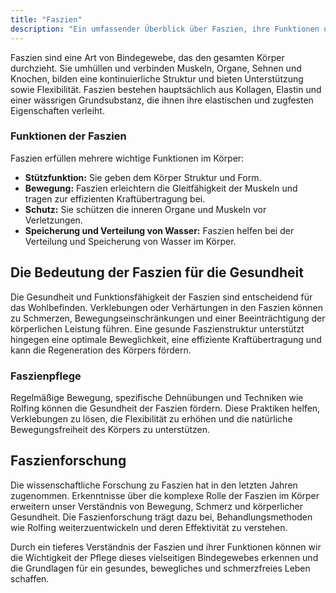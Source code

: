 ```yaml
---
title: "Faszien"
description: "Ein umfassender Überblick über Faszien, ihre Funktionen und Bedeutung für den Körper."
---
```


Faszien sind eine Art von Bindegewebe, das den gesamten Körper durchzieht. Sie umhüllen und verbinden Muskeln, Organe, Sehnen und Knochen, bilden eine kontinuierliche Struktur und bieten Unterstützung sowie Flexibilität. Faszien bestehen hauptsächlich aus Kollagen, Elastin und einer wässrigen Grundsubstanz, die ihnen ihre elastischen und zugfesten Eigenschaften verleiht.

### Funktionen der Faszien
Faszien erfüllen mehrere wichtige Funktionen im Körper:
- **Stützfunktion:** Sie geben dem Körper Struktur und Form.
- **Bewegung:** Faszien erleichtern die Gleitfähigkeit der Muskeln und tragen zur effizienten Kraftübertragung bei.
- **Schutz:** Sie schützen die inneren Organe und Muskeln vor Verletzungen.
- **Speicherung und Verteilung von Wasser:** Faszien helfen bei der Verteilung und Speicherung von Wasser im Körper.

## Die Bedeutung der Faszien für die Gesundheit
Die Gesundheit und Funktionsfähigkeit der Faszien sind entscheidend für das Wohlbefinden. Verklebungen oder Verhärtungen in den Faszien können zu Schmerzen, Bewegungseinschränkungen und einer Beeinträchtigung der körperlichen Leistung führen. Eine gesunde Faszienstruktur unterstützt hingegen eine optimale Beweglichkeit, eine effiziente Kraftübertragung und kann die Regeneration des Körpers fördern.

### Faszienpflege
Regelmäßige Bewegung, spezifische Dehnübungen und Techniken wie Rolfing können die Gesundheit der Faszien fördern. Diese Praktiken helfen, Verklebungen zu lösen, die Flexibilität zu erhöhen und die natürliche Bewegungsfreiheit des Körpers zu unterstützen.

## Faszienforschung
Die wissenschaftliche Forschung zu Faszien hat in den letzten Jahren zugenommen. Erkenntnisse über die komplexe Rolle der Faszien im Körper erweitern unser Verständnis von Bewegung, Schmerz und körperlicher Gesundheit. Die Faszienforschung trägt dazu bei, Behandlungsmethoden wie Rolfing weiterzuentwickeln und deren Effektivität zu verstehen.

Durch ein tieferes Verständnis der Faszien und ihrer Funktionen können wir die Wichtigkeit der Pflege dieses vielseitigen Bindegewebes erkennen und die Grundlagen für ein gesundes, bewegliches und schmerzfreies Leben schaffen.
